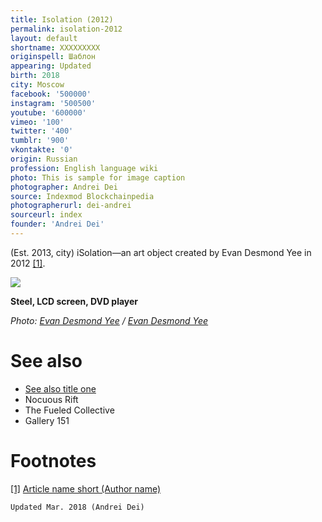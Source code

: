 ```yaml
---
title: Isolation (2012)
permalink: isolation-2012
layout: default
shortname: XXXXXXXXX
originspell: Шаблон
appearing: Updated
birth: 2018
city: Moscow
facebook: '500000'
instagram: '500500'
youtube: '600000'
vimeo: '100'
twitter: '400'
tumblr: '900'
vkontakte: '0'
origin: Russian
profession: English language wiki
photo: This is sample for image caption
photographer: Andrei Dei
source: Indexmod Blockchainpedia
photographerurl: dei-andrei
sourceurl: index
founder: 'Andrei Dei'
---
```


(Est. 2013, city) iSolation—an art object created by Evan Desmond Yee in 2012 <span id="a1">[\[1\]](#f1)</span>.

![](/encyclopedia/images/isolation-2012.jpg)

**Steel, LCD screen, DVD player**

*Photo: [Evan Desmond Yee](/photographer-name-page) / [Evan Desmond Yee](/source-name-page)*

# See also

+ [See also title one](page-template)
+ Nocuous Rift
+ The Fueled Collective
+ Gallery 151


# Footnotes

[[1]](#a1) <span id="f1"></span> [Article name short (Author name)](http://example.net/article)

`Updated Mar. 2018 (Andrei Dei)`
